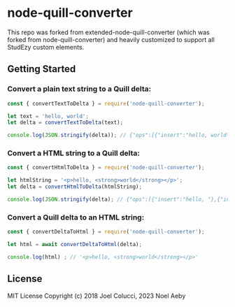 # node-quill-converter 
This repo was forked from extended-node-quill-converter (which was forked from node-quill-converter) and heavily customized to support all StudEzy custom elements.

## Getting Started
### Convert a plain text string to a Quill delta:
```js
const { convertTextToDelta } = require('node-quill-converter');

let text = 'hello, world';
let delta = convertTextToDelta(text);

console.log(JSON.stringify(delta)); // {"ops":[{"insert":"hello, world\n"}]}
```

### Convert a HTML string to a Quill delta:
```js
const { convertHtmlToDelta } = require('node-quill-converter');

let htmlString = '<p>hello, <strong>world</strong></p>';
let delta = convertHtmlToDelta(htmlString);

console.log(JSON.stringify(delta); // {"ops":[{"insert":"hello, "},{"insert":"world","attributes":{"bold":true}}]}
```

### Convert a Quill delta to an HTML string:
```js
const { convertDeltaToHtml } = require('node-quill-converter');

let html = await convertDeltaToHtml(delta);

console.log(html) ; // '<p>hello, <strong>world</strong></p>'
```

## License
MIT License Copyright (c) 2018 Joel Colucci, 2023 Noel Aeby